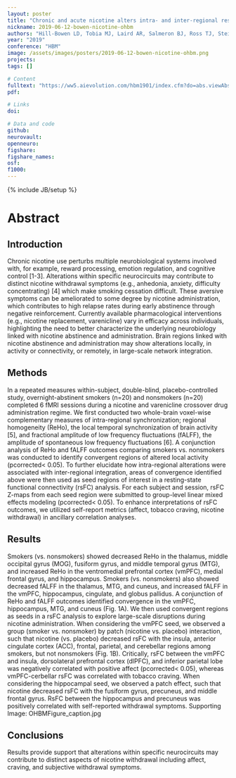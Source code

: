 ```yaml
---
layout: poster
title: "Chronic and acute nicotine alters intra- and inter-regional resting-state fMRI of the vmPFC"
nickname: 2019-06-12-bowen-nicotine-ohbm
authors: "Hill-Bowen LD, Tobia MJ, Laird AR, Salmeron BJ, Ross TJ, Stein EA, Sutherland MT"
year: "2019"
conference: "HBM"
image: /assets/images/posters/2019-06-12-bowen-nicotine-ohbm.png
projects:
tags: []

# Content
fulltext: "https://ww5.aievolution.com/hbm1901/index.cfm?do=abs.viewAbs&subView=1&abs=4228"
pdf:

# Links
doi:

# Data and code
github:
neurovault:
openneuro:
figshare:
figshare_names:
osf:
f1000:
---
```

{% include JB/setup %}

# Abstract

## Introduction

Chronic nicotine use perturbs multiple neurobiological systems involved with, for example, reward processing, emotion regulation, and cognitive control [1-3]. Alterations within specific neurocircuits may contribute to distinct nicotine withdrawal symptoms (e.g., anhedonia, anxiety, difficulty concentrating) [4] which make smoking cessation difficult. These aversive symptoms can be ameliorated to some degree by nicotine administration, which contributes to high relapse rates during early abstinence through negative reinforcement. Currently available pharmacological interventions (e.g., nicotine replacement, varenicline) vary in efficacy across individuals, highlighting the need to better characterize the underlying neurobiology linked with nicotine abstinence and administration. Brain regions linked with nicotine abstinence and administration may show alterations locally, in activity or connectivity, or remotely, in large-scale network integration.

## Methods

In a repeated measures within-subject, double-blind, placebo-controlled study, overnight-abstinent smokers (n=20) and nonsmokers (n=20) completed 6 fMRI sessions during a nicotine and varenicline crossover drug administration regime. We first conducted two whole-brain voxel-wise complementary measures of intra-regional synchronization; regional homogeneity (ReHo), the local temporal synchronization of brain activity [5], and fractional amplitude of low frequency fluctuations (fALFF), the amplitude of spontaneous low frequency fluctuations [6]. A conjunction analysis of ReHo and fALFF outcomes comparing smokers vs. nonsmokers was conducted to identify convergent regions of altered local activity (pcorrected< 0.05). To further elucidate how intra-regional alterations were associated with inter-regional integration, areas of convergence identified above were then used as seed regions of interest in a resting-state functional connectivity (rsFC) analysis. For each subject and session, rsFC Z-maps from each seed region were submitted to group-level linear mixed effects modeling (pcorrected< 0.05). To enhance interpretations of rsFC outcomes, we utilized self-report metrics (affect, tobacco craving, nicotine withdrawal) in ancillary correlation analyses.

## Results

Smokers (vs. nonsmokers) showed decreased ReHo in the thalamus, middle occipital gyrus (MOG), fusiform gyrus, and middle temporal gyrus (MTG), and increased ReHo in the ventromedial prefrontal cortex (vmPFC), medial frontal gyrus, and hippocampus. Smokers (vs. nonsmokers) also showed decreased fALFF in the thalamus, MTG, and cuneus, and increased fALFF in the vmPFC, hippocampus, cingulate, and globus pallidus. A conjunction of ReHo and fALFF outcomes identified convergence in the vmPFC, hippocampus, MTG, and cuneus (Fig. 1A). We then used convergent regions as seeds in a rsFC analysis to explore large-scale disruptions during nicotine administration. When considering the vmPFC seed, we observed a group (smoker vs. nonsmoker) by patch (nicotine vs. placebo) interaction, such that nicotine (vs. placebo) decreased rsFC with the insula, anterior cingulate cortex (ACC), frontal, parietal, and cerebellar regions among smokers, but not nonsmokers (Fig. 1B). Critically, rsFC between the vmPFC and insula, dorsolateral prefrontal cortex (dlPFC), and inferior parietal lobe was negatively correlated with positive affect (pcorrected< 0.05), whereas vmPFC-cerbellar rsFC was correlated with tobacco craving. When considering the hippocampal seed, we observed a patch effect, such that nicotine decreased rsFC with the fusiform gyrus, precuneus, and middle frontal gyrus. RsFC between the hippocampus and precuneus was positively correlated with self-reported withdrawal symptoms.
Supporting Image: OHBMFigure_caption.jpg

## Conclusions

Results provide support that alterations within specific neurocircuits may contribute to distinct aspects of nicotine withdrawal including affect, craving, and subjective withdrawal symptoms.
